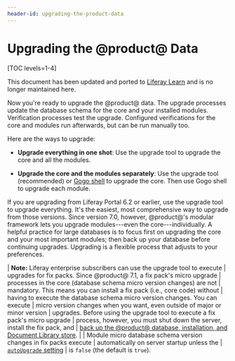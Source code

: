 ```yaml
---
header-id: upgrading-the-product-data
---
```


# Upgrading the @product@ Data

[TOC levels=1-4]

<aside class="alert alert-info">
  <span class="wysiwyg-color-blue120">This document has been updated and ported to <a href="https://learn.liferay.com/dxp-7.x/en/installation-and-upgrades/upgrading-liferay-dxp/upgrade-basics/upgrade-overview.html">Liferay Learn</a> and is no longer maintained here.</span>
</aside>

Now you're ready to upgrade the @product@ data. The upgrade processes update the
database schema for the core and your installed modules. Verification processes
test the upgrade. Configured verifications for the core and modules run
afterwards, but can be run manually too. 

Here are the ways to upgrade:

-   **Upgrade everything in one shot**:
    Use the upgrade tool to upgrade the core and all the modules. 

-   **Upgrade the core and the modules separately**:
    Use the upgrade tool (recommended) or
    [Gogo shell](/docs/7-2/deploy/-/knowledge_base/d/upgrading-modules-using-gogo-shell) to upgrade the core. Then use Gogo shell to upgrade each module. 

If you are upgrading from Liferay Portal 6.2 or earlier, use the upgrade tool to
upgrade everything. It's the easiest, most comprehensive way to upgrade from
those versions. Since version 7.0, however, @product@'s modular framework lets
you upgrade modules---even the core---individually. A helpful practice for large
databases is to focus first on upgrading the core and your most important
modules; then back up your database before continuing upgrades. Upgrading is
a flexible process that adjusts to your preferences.

| **Note:** Liferay enterprise subscribers can use the upgrade tool to execute 
| upgrades for fix packs. Since @product@ 7.1, a fix pack's micro upgrade
| processes in the core (database schema micro version changes) are not
| mandatory. This means you can install a fix pack (i.e., core code) without
| having to execute the database schema micro version changes. You can execute
| micro version changes when you want, even outside of major or minor version
| upgrades. Before using the upgrade tool to execute a fix pack's micro upgrade
| process, however, you must shut down the server, install the fix pack, and 
| [back up the @product@ database, installation, and Document Library store](/docs/7-2/deploy/-/knowledge_base/d/backing-up-a-liferay-installation). 
| 
| Module micro database schema version changes in fix packs execute
| automatically on server startup unless the
| [`autoUpgrade` setting](/docs/7-2/deploy/-/knowledge_base/d/configuring-the-data-upgrade)
| is `false` (the default is `true`). 
